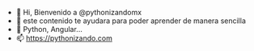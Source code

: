 - 👋 Hi, Bienvenido a  @pythonizandomx
- 👀 este contenido te ayudara para poder aprender de manera sencilla
- 🌱 Python, Angular...
- 📫 https://pythonizando.com

<!---
pythonizandomx/pythonizandomx  ✨ Gracias por estar aqui ✨ Espero el contenido te sea util :).
--->
